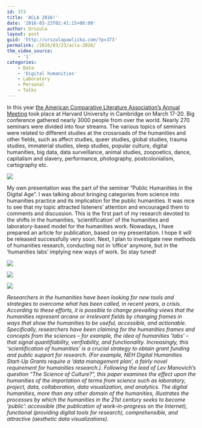 ```yaml
---
id: 373
title: 'ACLA 2016!'
date: '2016-03-23T02:41:15+00:00'
author: Urszula
layout: post
guid: 'http://urszulapawlicka.com/?p=373'
permalink: /2016/03/23/acla-2016/
thm_video_source:
    - '1'
categories:
    - Data
    - 'Digital humanities'
    - Laboratory
    - Personal
    - Talks
---
```


In this year [the American Comparative Literature Association’s Annual Meeting](http://www.acla.org/annual-meeting) took place at Harvard University in Cambridge on March 17-20. Big conference gathered nearly 3000 people from over the world. Nearly 270 seminars were divided into four streams. The various topics of seminars were related to different studies at the crossroads of the humanities and other fields, such as affect studies, queer studies, global studies, trauma studies, immaterial studies, sleep studies, popular culture, digital humanities, big data, data surveillance, animal studies, zoopoetics, dance, capitalism and slavery, performance, photography, postcolonialism, cartography etc.

![](http://i.imgur.com/4SM4u93m.jpg)

My own presentation was the part of the seminar “Public Humanities in the Digital Age”. I was talking about bringing categories from science into humanities practice and its implication for the public humanities. It was nice to see that my topic attracted listeners’ attention and encouraged them to comments and discussion. This is the first part of my research devoted to the shifts in the humanities, ‘scientification’ of the humanities and laboratory-based model for the humanities work. Nowadays, I have prepared an article for publication, based on my presentation. I hope it will be released successfully very soon. Next, I plan to investigate new methods of humanities research, conducting not in ‘office’ anymore, but in the ‘humanities labs’ implying new ways of work. So stay tuned!

![](http://i.imgur.com/78NlhXUm.jpg)

![](http://i.imgur.com/9MW4Tilm.jpg)

![](http://i.imgur.com/0KFlM7m.png)

*Researchers in the humanities have been looking for new tools and strategies to overcome what has been called, in recent years, a crisis. According to these efforts, it is possible to change prevailing views that the humanities represent arcane or irrelevant fields by changing frames in ways that show the humanities to be useful, accessible, and actionable. Specifically, researchers have been claiming for the humanities frames and concepts from the sciences – for example, the idea of humanities ‘labs’ – that signal quantifiability, verifiability, and functionality. Increasingly, this ‘scientification of humanities’ is a crucial strategy to obtain grant funding and public support for research. (For example, NEH Digital Humanities Start-Up Grants require a ‘data management plan’, a fairly novel requirement for humanities research.). Following the lead of Lev Manovich’s question “The Science of Culture?”, this paper examines the effect upon the humanities of the importation of terms from science such as laboratory, project, data, collaboration, data visualization, and analytics. The digital humanities, more than any other domain of the humanities, illustrates the processes by which the humanities in the 21st century seeks to become ‘public’: accessible (the publication of work-in-progress on the Internet), functional (providing digital tools for research), comprehensible, and attractive (aesthetic data visualizations).*